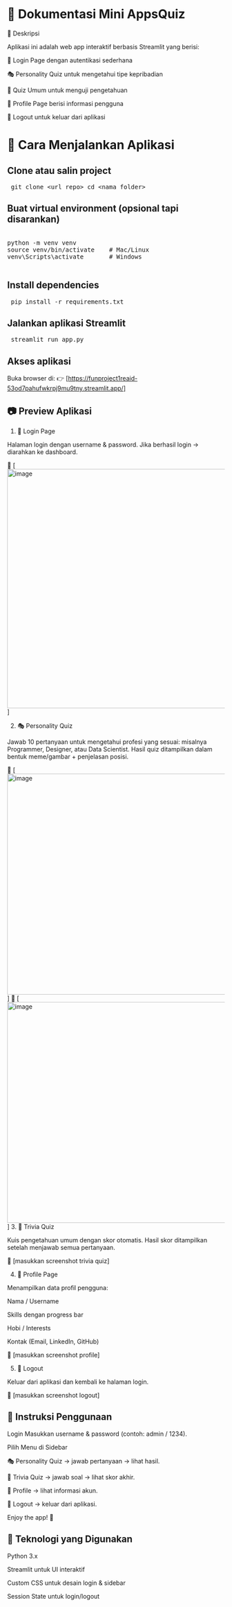 # 📘 Dokumentasi Mini AppsQuiz 
📝 Deskripsi

Aplikasi ini adalah web app interaktif berbasis Streamlit yang berisi:

🔑 Login Page dengan autentikasi sederhana

🎭 Personality Quiz untuk mengetahui tipe kepribadian

🧠 Quiz Umum untuk menguji pengetahuan

👤 Profile Page berisi informasi pengguna

🚪 Logout untuk keluar dari aplikasi

# 🚀 Cara Menjalankan Aplikasi

## Clone atau salin project ##

<pre> git clone &lt;url_repo&gt; cd &lt;nama_folder&gt;  </pre>


## Buat virtual environment (opsional tapi disarankan) ##

<pre> 
python -m venv venv
source venv/bin/activate    # Mac/Linux
venv\Scripts\activate       # Windows
 </pre>

## Install dependencies ##

<pre> pip install -r requirements.txt  </pre>


## Jalankan aplikasi Streamlit ##

<pre> streamlit run app.py  </pre>


## Akses aplikasi ##
Buka browser di:
👉 [https://funproject1reaid-53od7pahufwkrpj9mu9tny.streamlit.app/]


## 📷 Preview Aplikasi ##
1. 🔑 Login Page

Halaman login dengan username & password.
Jika berhasil login → diarahkan ke dashboard.

📸 [<img width="956" height="552" alt="image" src="https://github.com/user-attachments/assets/90b04704-d761-40e3-94c9-e2bbffac4b16" />]

2. 🎭 Personality Quiz

Jawab 10 pertanyaan untuk mengetahui profesi yang sesuai:
misalnya Programmer, Designer, atau Data Scientist.
Hasil quiz ditampilkan dalam bentuk meme/gambar + penjelasan posisi.

📸 [<img width="764" height="510" alt="image" src="https://github.com/user-attachments/assets/f19cff89-2db8-4290-acf5-34d971675a40" />]
📸 [<img width="764" height="510" alt="image" src="https://github.com/user-attachments/assets/f19cff89-2db8-4290-acf5-34d971675a40" />]
3. 🧠 Trivia Quiz

Kuis pengetahuan umum dengan skor otomatis.
Hasil skor ditampilkan setelah menjawab semua pertanyaan.

📸 [masukkan screenshot trivia quiz]

4. 👤 Profile Page

Menampilkan data profil pengguna:

Nama / Username

Skills dengan progress bar

Hobi / Interests

Kontak (Email, LinkedIn, GitHub)

📸 [masukkan screenshot profile]

5. 🚪 Logout

Keluar dari aplikasi dan kembali ke halaman login.

📸 [masukkan screenshot logout]

## 📖 Instruksi Penggunaan ##

Login
Masukkan username & password (contoh: admin / 1234).

Pilih Menu di Sidebar

🎭 Personality Quiz → jawab pertanyaan → lihat hasil.

🧠 Trivia Quiz → jawab soal → lihat skor akhir.

👤 Profile → lihat informasi akun.

🚪 Logout → keluar dari aplikasi.

Enjoy the app! 🎉

## 🔧 Teknologi yang Digunakan ## 

Python 3.x

Streamlit untuk UI interaktif

Custom CSS untuk desain login & sidebar

Session State untuk login/logout
